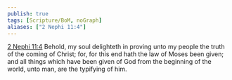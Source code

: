 ```yaml
---
publish: true
tags: [Scripture/BoM, noGraph]
aliases: ["2 Nephi 11:4"]
---
```

[2 Nephi 11:4](https://churchofjesuschrist.org/study/scriptures/bofm/2-ne/11?lang=eng&id=p4#p4) Behold, my soul delighteth in proving unto my people the truth of the coming of Christ; for, for this end hath the law of Moses been given; and all things which have been given of God from the beginning of the world, unto man, are the typifying of him.
